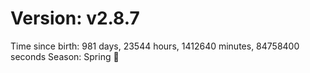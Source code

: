 # Version: v2.8.7
Time since birth: 981 days, 23544 hours, 1412640 minutes, 84758400 seconds
Season: Spring 🌸
